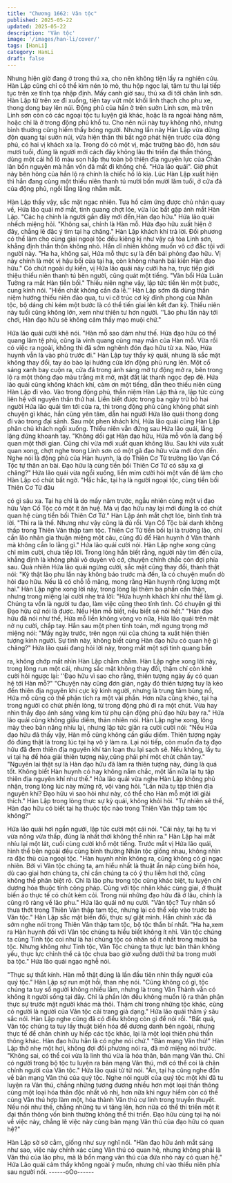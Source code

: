 ```yaml
---
title: "Chương 1662: Vân tộc"
published: 2025-05-22
updated: 2025-05-22
description: 'Vân tộc'
image: '/images/han-li/cover/'
tags: [HanLi]
category: HanLi
draft: false
---
```


Nhưng hiện giờ đang ở trong thú xa, cho nên không tiện lấy ra
nghiên cứu.
Hàn Lập cũng chỉ có thể kìm nén tò mò, thu hộp ngọc lại, tâm tư
thu lại tiếp tục trên xe tĩnh tọa nhập định.
Mấy canh giờ sau, thú xa đi tới chân linh sơn.
Hàn Lập từ trên xe đi xuống, tiện tay vứt một khối linh thạch cho
phu xe, thong dong bay lên núi.
Động phủ của hắn ở trên sườn Linh sơn, mà trên Linh sơn còn có
các ngoại tộc tu luyện giả khác, hoặc là ra ngoài hàng năm, hoặc
chỉ là ở trong động phủ khổ tu. Cho nên núi này tuy không nhỏ,
nhưng bình thường cũng hiếm thấy bóng người.
Nhưng lần này Hàn Lập vừa dừng độn quang tại sườn núi, vừa
hiện thân thì bất ngờ phát hiện trước cửa động phủ, có hai vị
khách xa lạ.
Trong đó có một vị, mặc trường bào đỏ, hơn sáu mươi tuổi, đúng
là người mới cách đây không lâu thi triển đại thần thông, dùng
một cái hồ lô màu son hấp thu toàn bộ thiên địa nguyên lực của
Chân lân bổn nguyên mà hắn vốn đã mất đi khống chế.
"Hứa lão quái".
Giờ phút này bên hông của hắn lộ ra chính là chiếc hồ lô kia.
Lúc Hàn Lập xuất hiện thì hắn đang cùng một thiếu niên thanh tú
mười bốn mười lăm tuổi, ở cửa đá của động phủ, ngồi lẳng lặng
nhắm mắt.

Hàn Lập thấy vậy, sắc mặt ngạc nhiên.
Tựa hồ cảm ứng được chủ nhân quay về, Hứa lão quái mở mắt,
tinh quang chợt lóe, vừa lúc bắt gặp ánh mắt Hàn Lập.
"Các hạ chính là người gần đây mới đến,Hàn đạo hữu."
Hứa lão quái nhếch miệng hỏi.
"Không sai, chính là Hàn mỗ. Hứa đạo hữu xuất hiện ở đây,
chẳng lẽ đặc ý tìm tại hạ chăng."
Hàn Lập khách khí trả lời.
Đối phương có thể làm cho cùng giai ngoại tộc đều kiêng kị như
vậy cả tòa Linh sơn, khẳng định thần thôn không nhỏ. Hắn dĩ
nhiên không muốn vô cớ đắc tội với người này.
"Ha ha, không sai, Hứa mỗ thực sự là đến bái phỏng đạo hữu. Vị
này chính là một vị hậu bối của tại hạ, còn không nhanh bái kiến
Hàn đạo hữu."
Có chút ngoài dự kiến, vị Hứa lão quái này cười ha ha, trực tiếp
giới thiệu thiếu niên thanh tú bên người, cũng quát một tiếng.
"Vãn bối Hứa Luân Tường ra mắt Hàn tiền bối."
Thiếu niên nghe vậy, lập tức tiến lên một bước, cung kính nói.
"Hiền chất không cần đa lễ.''
Hàn Lập sớm đã dùng thần niệm hướng thiếu niên đảo qua, tu vi
cỡ trúc cơ kỳ đỉnh phong của Nhân tộc, bộ dáng chỉ kém một
bước là có thể tiến giai lên kết đan kỳ.
Thiếu niên này tuổi cũng không lớn, xem như thiên tư hơn người.
''Lão phu lần này tới chơi, Hàn đạo hữu sẽ không cảm thấy mạo
muội chứ."

Hứa lão quái cười khẽ nói.
"Hàn mỗ sao dám như thế. Hứa đạo hữu có thể quang lâm tệ phủ,
cũng là vinh quang cùng may mắn của Hàn mỗ. Vừa rồi có việc ra
ngoài, không thì đã sớm nghênh đón đạo hữu từ xa. Nào, Hứa
huynh vẫn là vào phủ trước đi."
Hàn Lập tuy thấy kỳ quái, nhưng là sắc mặt không thay đổi, tay áo
bào lại hướng cửa lớn động phủ rung lên.
Một cổ sáng xanh bay cuộn ra, cửa đá trong ánh sáng mờ tự
động mở ra, bên trong lộ ra một thông đạo màu trắng mịt mờ, mặt
đất lát thanh ngọc đẹp đẽ.
Hứa lão quái cũng không khách khí, cảm ơn một tiếng, dẫn theo
thiếu niên cùng Hàn Lập đi vào.
Vào trong động phủ, thần niệm Hàn Lập thả ra, lập tức cùng liên
hệ với nguyên thần thứ hai.
Liền biết được trong ba ngày trừ bỏ hai người Hứa lão quái tìm
tới cửa ra, thì trong động phủ cũng không phát sinh chuyện gì
khác, hắn cũng yên tâm, dẫn hai người Hứa lão quái thong dong
đi vào trong đại sảnh.
Sau một phen khách khí, Hứa lão quái cùng Hàn Lập phân chủ
khách ngồi xuống. Thiếu niên vẫn đứng sau Hứa lão quái, lẳng
lặng đứng khoanh tay.
"Không dối gạt Hàn đạo hữu, Hứa mỗ vốn là đang bế quan một
thời gian. Cũng chỉ vừa mới xuất quan không lâu. Sau khi vừa
xuất quan xong, chợt nghe trong Linh sơn có một gã đạo hữu vừa
mới dọn đến. Nghe nói là động phủ của Hàn huynh, là do Thiên
Cơ Tử trưởng lão Vạn Cổ Tộc tự thân an bài. Đạo hữu là cùng
tiền bối Thiên Cơ Tử có sâu xa gì chăng?"
Hứa lão quái vừa ngồi xuống, liền mỉm cười hỏi một vấn đề làm
cho Hàn Lập có chút bất ngờ.
"Hắc hắc, tại hạ là người ngoại tộc, cùng tiền bối Thiên Cơ Tử đâu

có gì sâu xa. Tại hạ chỉ là do mấy năm trước, ngẫu nhiên cùng
một vị đạo hữu Vạn Cổ Tộc có một ít ân huệ. Mà vị đạo hữu này
lại mới đúng là có chút quan hệ cùng tiền bối Thiên Cơ Tử." Hàn
Lập ánh mắt chợt lóe, bình tĩnh trả lời.
"Thì ra là thế. Nhưng như vậy cũng là đủ rồi. Vạn Cổ Tộc bài danh
không thấp trong Thiên Vân thập tam tộc. Thiên Cơ Tử tiền bối lại
là trưởng lão, chỉ cần lão nhân gia thuận miệng một câu, cũng đủ
để Hàn huynh ở Vân thành mà không cần lo lằng gì." Hứa lão
quái cười nói.
Hàn Lập nghe xong cũng chỉ mỉm cười, chưa tiếp lời.
Trong lòng hắn biết rằng, người này tìm đến cửa, khẳng định là
không phải vô duyên vô cớ, chuyện chính chắc còn đợi phía sau.
Quả nhiên Hứa lão quái ngừng cười, sắc mặt cũng thay đổi,
thành thật nói:
"Kỳ thật lão phu lần này không báo trước mà đến, là có chuyện
muốn dò hỏi đạo hữu. Nếu là có chỗ lỗ mãng, mong rằng Hàn
huynh rộng lượng một hai."
Hàn Lập nghe xong lời này, trong lòng lại thêm ba phần cẩn thận,
nhưng trong miệng lại cười nhẹ trả lời:
"Hứa huynh khách khí như thế làm gì. Chúng ta vốn là người tu
đạo, làm việc cũng theo tính tình. Có chuyện gì thì Đạo hữu cứ
nói là được. Nếu Hàn mỗ biết, nếu biết sẽ nói hết."
"Hàn đạo hữu đã nói như thế, Hứa mỗ liền không vòng vo nữa,
Hứa lão quái trên mặt nở nụ cười, chắp tay.
Hắn sau một phen tính toán, mới ngưng trọng mở miệng nói:
"Mấy ngày trước, trên ngọn núi của chúng ta xuất hiện thiên
tượng kinh người. Sự tình này, không biết cùng Hàn đạo hữu có
quan hệ gì chăng?"
Hứa lão quái đang hỏi lời này, trong mắt một sợi tinh quang bắn

ra, không chớp mắt nhìn Hàn Lập chằm chằm.
Hàn Lập nghe xong lời này, trong lòng run một cái, nhưng sắc mặt
không thay đổi, thậm chí còn khẽ cười hỏi ngược lại:
''Đạo hữu vì sao cho rằng, thiên tượng ngày ấy có quan hệ tới
Hàn mỗ?"
"Chuyện này cũng đơn giản, ngày đó thiên tượng tuy là kéo đến
thiên địa nguyên khí cực kỳ kinh người, nhưng là trung tâm bùng
nổ, Hứa mỗ cũng có thể phân tích ra một vài phần. Hơn nữa cũng
khéo, tại hạ trong người có chút phiền lòng, từ trong động phủ đi
ra một chút. Vừa hay nhìn thấy đạo ánh sáng vàng kim từ phụ cận
động phủ đạo hữu bay ra."
Hứa lão quái cũng không giấu diếm, thản nhiên nói.
Hàn Lập nghe xong, lông mày theo bản năng nhíu lại, nhưng lập
tức giãn ra cười cười nói:
"Nếu Hứa đạo hữu đã thấy vậy, Hàn mỗ cũng không cần giấu
diếm. Thiên tượng ngày đó đúng thật là trong lúc tại hạ vô ý làm
ra. Lại nói tiếp, còn muốn đa tạ đạo hữu đã đem thiên địa nguyên
khí tán loạn thu lại sạch sẽ. Nếu không, lấy tu vi tại hạ để hóa giải
thiên tượng này,cũng phải phí một chút chân tay."
"Nguyên lai thật sự là Hàn đạo hữu đã làm ra thiên tượng này,
đúng là quá tốt. Không biết Hàn huynh có hay không nắm chắc,
một lần nữa lại tụ tập thiên địa nguyên khí như thế."
Hứa lão quái vừa nghe Hàn Lập không phủ nhận, trong lòng lúc
này mừng rỡ, vội vàng hỏi.
"Lần nữa tụ tập thiên địa nguyên khí? Đạo hữu vì sao hỏi như
này, có thể cho Hàn mỗ một lời giải thích."
Hàn Lập trong lòng thực sự kỳ quái, không khỏi hỏi.
"Tự nhiên sẽ thế, Hàn đạo hữu có biết tại hạ thuộc tộc nào trong
Thiên Vân thập tam tộc không?"

Hứa lão quái hơi ngẩn người, lập tức cười một cái nói.
"Cái này, tại hạ tu vi vừa nông vừa thấp, đúng là nhất thời không
thể nhìn ra."
Hàn Lập hai mắt nhíu lại một lát, cuối cùng cười khổ một tiếng.
Trước mắt vị Hứa lão quái, hình thể bên ngoài đều cùng bình
thường Nhân tộc giống nhau, không nhìn ra đặc thù của ngoại
tộc.
"Hàn huynh nhìn không ra, cũng không có gì ngạc nhiên. Bởi vì
Vân tộc chúng ta, am hiểu nhất là thuật ẩn nấp cùng biến hóa, dù
cao giai hơn chúng ta, chỉ cần chúng ta có ý thu liễm hơi thở,
cũng không thể phân biệt rõ. Chỉ là lão phu trong tộc cũng khác
biệt, tu luyện chí dương hỏa thuộc tính công pháp. Cùng với tộc
nhân khác cùng giai, ở thuật biến ảo thực tế có chút kém cỏi.
Trong núi những đạo hữu đã ở lâu, chính là cũng rõ ràng về lão
phu."
Hứa lão quái nở nụ cười.
"Vân tộc? Tuy nhân số thưa thớt trong Thiên Vân thập tam tộc,
nhưng lại có thể xếp vào trước ba Vân tộc."
Hàn Lập sắc mặt biến đổi, thực sự giật mình.
Hắn chính xác đã sớm nghe nói trong Thiên Vân thập tam tộc, bộ
tộc thần bí nhất.
"Ha ha,xem ra Hàn huynh đối với Vân tộc chúng ta hiểu biết
không ít nhỉ. Vân tộc chúng ta cùng Tinh tộc coi như là hai chủng
tộc có nhân số ít nhất trong mười ba tộc. Nhưng không như Tinh
tộc, Vân Tộc chúng ta thực lực bản thân không yếu, thực lực
chỉnh thể cả tộc chưa bao giờ xuống dưới thứ ba trong mười ba
tộc."
Hứa lão quái ngạo nghễ nói.

"Thực sự thất kính. Hàn mỗ thật đúng là lần đầu tiên nhìn thấy
người của quý tộc."
Hàn Lập sợ run một hồi, than nhẹ nói.
"Cũng không có gì, tộc chúng ta tuy số người không nhiều lắm,
nhưng là trong Vân Thành vẫn có không ít người sống tại đây. Chỉ
là phần lớn đều không muốn lộ ra thân phận thực sự trước mặt
người khác mà thôi. Thậm chí trong những tộc khác, cũng có
người là người của Vân tộc cải trang giả dạng."
Hứa lão quái thâm ý sâu sắc nói.
Hàn Lập nghe cũng đã có điều không còn gì để nói rồi.
"Bất quá, Vân tộc chúng ta tuy lấy thuật biến hóa để dương danh
bên ngoài, nhưng thực tế để chân chính uy hiếp các tộc khác, lại
là một loại thiên phú thần thông khác. Hàn đạo hữu hẳn là có
nghe nói chứ."
"Bản mạng Vân thú!"
Hàn Lập thở nhẹ một hơi, không đợi đối phương nói ra, đã mở
miệng nói trước.
"Không sai, có thể coi vừa là linh thú vừa là hóa thân, bản mạng
Vân thú. Chỉ có người trong bộ tộc tu luyện ra bản mạng Vân thú,
mới có thể coi là chân chính người của Vân tộc."
Hứa lão quái từ từ nói.
"Ân, tại hạ cũng nghe đồn về bản mạng Vân thú của quý tộc.
Nghe nói người của quý tộc một khi đã tu luyện ra Vân thú, chẳng
những tương đương nhiều hơn một loại thần thông cùng một loại
hóa thân độc nhất vô nhị, hơn nữa khi nguy hiểm còn có thể cùng
Vân thú hợp làm một, hóa thành Vân thú cự linh trong truyền
thuyết. Nếu nói như thế, chẳng những tu vi tăng lên, hơn nữa có
thể thi triền một ít đại thần thông vốn bình thường không thể thi
triển. Đạo hữu cùng tại hạ nói về việc này, chẳng lẽ việc này cùng
bản mạng Vân thú của đạo hữu có quan hệ?"

Hàn Lập sờ sờ cằm, giống như suy nghĩ nói.
"Hàn đạo hữu ánh mắt sáng như sao, việc này chính xác cùng
Vân thú có quan hệ, nhưng không phải là Vân thú của lão phu,
mà là bổn mạng vân thú của đứa nhỏ này có quan hệ."
Hứa Lão quái cảm thấy không ngoài ý muốn, nhưng chỉ vào thiếu
niên phía sau người nói.
------oOo------
